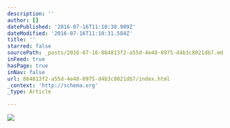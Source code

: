 ```yaml
---
description: ''
author: []
datePublished: '2016-07-16T11:10:38.909Z'
dateModified: '2016-07-16T11:10:31.584Z'
title: ''
starred: false
sourcePath: _posts/2016-07-16-864813f2-a55d-4e48-8975-d4b3c8021db7.md
inFeed: true
hasPage: true
inNav: false
url: 864813f2-a55d-4e48-8975-d4b3c8021db7/index.html
_context: 'http://schema.org'
_type: Article

---
```

![](https://the-grid-user-content.s3-us-west-2.amazonaws.com/acf35a8b-2e8c-49e2-aca6-dbdb97bb44f4.jpg)